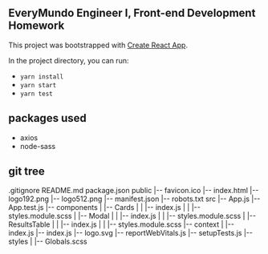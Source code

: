 ## EveryMundo Engineer I, Front-end Development Homework

This project was bootstrapped with [Create React App](https://github.com/facebook/create-react-app).

In the project directory, you can run:

- `yarn install`
- `yarn start`
- `yarn test`

## packages used

- axios
- node-sass


## git tree

.gitignore
README.md
package.json
public
   |-- favicon.ico
   |-- index.html
   |-- logo192.png
   |-- logo512.png
   |-- manifest.json
   |-- robots.txt
src
   |-- App.js
   |-- App.test.js
   |-- components
   |   |-- Cards
   |   |   |-- index.js
   |   |   |-- styles.module.scss
   |   |-- Modal
   |   |   |-- index.js
   |   |   |-- styles.module.scss
   |   |-- ResultsTable
   |   |   |-- index.js
   |   |   |-- styles.module.scss
   |-- context
   |   |-- index.js
   |-- index.js
   |-- logo.svg
   |-- reportWebVitals.js
   |-- setupTests.js
   |-- styles
   |   |-- Globals.scss
